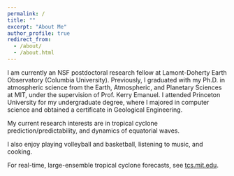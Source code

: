 ```yaml
---
permalink: /
title: ""
excerpt: "About Me"
author_profile: true
redirect_from: 
  - /about/
  - /about.html
---
```


I am currently an NSF postdoctoral research fellow at Lamont-Doherty Earth Observatory (Columbia University). Previously, I graduated with my Ph.D. in atmospheric science from the Earth, Atmospheric, and Planetary Sciences at MIT, under the supervision of Prof. Kerry Emanuel. I attended Princeton University for my undergraduate degree, where I majored in computer science and obtained a certificate in Geological Engineering. 

My current research interests are in tropical cyclone prediction/predictability, and dynamics of equatorial waves.

I also enjoy playing volleyball and basketball, listening to music, and cooking.

For real-time, large-ensemble tropical cyclone forecasts, see [tcs.mit.edu](http://tcs.mit.edu).